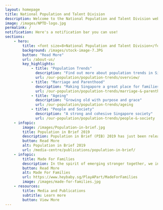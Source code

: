 ```yaml
---
layout: homepage
title: National Population and Talent Division
description: Welcome to the National Population and Talent Division website
image: /images/NPTD-logo.jpg
permalink: /
notification: Here's a notification bar you can use!
sections:
    - hero:
        title: <font size=8>National Population and Talent Division</font> 
        background: /images/stock-image-7.JPG
        button: "Read More"
        url: /about-us/
        key_highlights:
            - title: "Population Trends"
              description: "Find out more about population trends in Singapore!"
              url: /our-population/population-trends/overview/
            - title: "Marriage and Parenthood"
              description: "Making Singapore a great place for families"
              url: /our-population/population-trends/marriage-&-parenthood
            - title: "Ageing"
              description: "Growing old with purpose and grace"
              url: /our-population/population-trends/ageing
            - title: "People and Society"
              description: "A strong and cohesive Singapore society"
              url: /our-population/population-trends/people-&-society
    - infopic:
        image: /images/Population-in-brief.jpg
        title: Population in Brief 2019
        description: Population in Brief (PIB) 2019 has just been released with fresh data on Singapore’s population. It provides key updates and trends on Singapore’s population, particularly in relation to citizen marriages, births and immigration. 
        button: Read More
        alt: Population in Brief 2019
        url: /media-centre/publications/population-in-brief/
    - infopic:
        title: Made For Families
        description: In the spirit of emerging stronger together, we invite everyone to come together to build a Singapore that is Made For Families to thrive. Take part in the #WeAreMadeForFamilies challenge! 
        button: Read More
        alt: Made For Families
        url: https://www.heybaby.sg/PlayAPart/MadeForFamilies
        image: /images/made-for-families.jpg
    - resources:
        title: Media and Publications
        subtitle: Learn more
        button: View More
---
```

